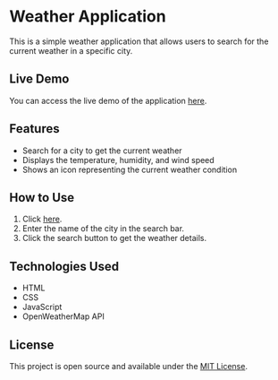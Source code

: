 # Weather Application

This is a simple weather application that allows users to search for the current weather in a specific city.

## Live Demo

You can access the live demo of the application [here](https://anurag-pathak.github.io/Weather-Widget-App/).

## Features

- Search for a city to get the current weather
- Displays the temperature, humidity, and wind speed
- Shows an icon representing the current weather condition

## How to Use

1. Click [here](https://anurag-pathak.github.io/Weather-Widget-App/).
2. Enter the name of the city in the search bar.
3. Click the search button to get the weather details.

## Technologies Used

- HTML
- CSS
- JavaScript
- OpenWeatherMap API

## License

This project is open source and available under the [MIT License](LICENSE).